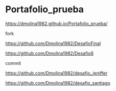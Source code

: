 # Portafolio_prueba
https://dmolina1982.github.io/Portafolio_prueba/

fork

https://github.com/Dmolina1982/DesafioFinal

https://github.com/Dmolina1982/Desafio6

commit 

https://github.com/Dmolina1982/desafio_jeniffer

https://github.com/Dmolina1982/desafio_santiago
